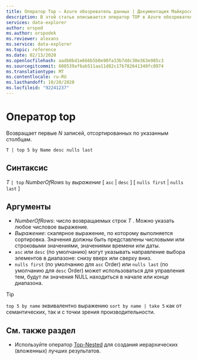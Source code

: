 ```yaml
---
title: Оператор Top — Azure обозреватель данных | Документация Майкрософт
description: В этой статье описывается оператор TOP в Azure обозреватель данных.
services: data-explorer
author: orspod
ms.author: orspodek
ms.reviewer: alexans
ms.service: data-explorer
ms.topic: reference
ms.date: 02/13/2020
ms.openlocfilehash: aadb0b41e666b5b0e90fa33b7ddc30e363e985c3
ms.sourcegitcommit: 608539af6ab511aa11d82c17b782641340fc8974
ms.translationtype: MT
ms.contentlocale: ru-RU
ms.lasthandoff: 10/20/2020
ms.locfileid: "92241237"
---
```

# <a name="top-operator"></a>Оператор top

Возвращает первые *N* записей, отсортированных по указанным столбцам.

```kusto
T | top 5 by Name desc nulls last
```

## <a name="syntax"></a>Синтаксис

*T* `| top` *NumberOfRows* `by` *выражение* [ `asc`  |  `desc` ] [ `nulls first`  |  `nulls last` ]

## <a name="arguments"></a>Аргументы

* *NumberOfRows*: число возвращаемых строк *T* . Можно указать любое числовое выражение.
* *Выражение*: скалярное выражение, по которому выполняется сортировка. Значения должны быть представлены числовыми или строковыми значениями, значениями времени или даты.
* `asc` или `desc` (по умолчанию) могут указывать направление выбора элементов в диапазоне: снизу вверх или сверху вниз.
* `nulls first` (по умолчанию для `asc` Order) или `nulls last` (по умолчанию для `desc` Order) может использоваться для управления тем, будут ли значения NULL находиться в начале или конце диапазона.

> [!TIP]
> `top 5 by name` эквивалентно выражению `sort by name | take 5` как от семантических, так и с точки зрения производительности.

## <a name="see-also"></a>См. также раздел 

* Используйте оператор [Top-Nested](topnestedoperator.md) для создания иерархических (вложенных) лучших результатов.
